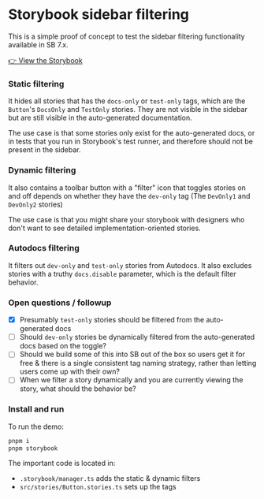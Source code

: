 # Storybook sidebar filtering

This is a simple proof of concept to test the sidebar filtering functionality available in SB 7.x.

[👉 View the Storybook](https://65544292ab81956447e652ce-arpzvagweh.chromatic.com/?path=/docs/example-button--docs)

### Static filtering

It hides all stories that has the `docs-only` or `test-only` tags, which are the `Button`'s `DocsOnly` and `TestOnly` stories. They are not visible in the sidebar but are still visible in the auto-generated documentation.

The use case is that some stories only exist for the auto-generated docs, or in tests that you run in Storybook's test runner, and therefore should not be present in the sidebar.

### Dynamic filtering

It also contains a toolbar button with a "filter" icon that toggles stories on and off depends on whether they have the `dev-only` tag  (The `DevOnly1` and `DevOnly2` stories)

The use case is that you might share your storybook with designers who don't want to see detailed implementation-oriented stories.

### Autodocs filtering

It filters out `dev-only` and `test-only` stories from Autodocs. It also excludes stories with a truthy `docs.disable` parameter, which is the default filter behavior.

### Open questions / followup

- [x] Presumably `test-only` stories should be filtered from the auto-generated docs
- [ ] Should `dev-only` stories be dynamically filtered from the auto-generated docs based on the toggle?
- [ ] Should we build some of this into SB out of the box so users get it for free & there is a single consistent tag naming strategy, rather than letting users come up with their own?
- [ ] When we filter a story dynamically and you are currently viewing the story, what should the behavior be?

### Install and run

To run the demo:

```bash
pnpm i
pnpm storybook
```

The important code is located in:
- `.storybook/manager.ts` adds the static & dynamic filters
- `src/stories/Button.stories.ts` sets up the tags

